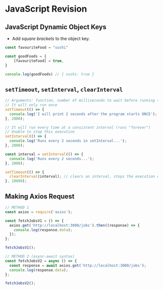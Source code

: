# JavaScript Revision

## JavaScript Dynamic Object Keys

- Add _square brackets_ to the object key.

```js
const favouriteFood = "sushi"

const goodFoods = {
    [favouriteFood] = true,
}

console.log(goodFoods) // { sushi: true }
```

## `setTimeout`, `setInterval`, `clearInterval`

```js
// Arguments: function, number of milliseconds to wait before running the function.
// It will only run once
setTimeout(() => {
  console.log('I will print 2 seconds after the program starts ONCE');
}, 2000);

// It will run every time at a consistent interval (runs "forever")
// Unable to stop this execution
setInterval(() => {
  console.log('Runs every 2 seconds in setInterval...');
}, 2000);

const interval = setInterval(() => {
  console.log('Runs every 2 seconds...');
}, 2000);

setTimeout(() => {
  clearInterval(interval); // clears an interval, stops the execution of the interval
}, 10000);
```

## Making Axios Request

```js
// METHOD 1
const axios = require('axios');

const fetchJobsV1 = () => {
  axios.get('http://localhost:3000/jobs').then((response) => {
    console.log(response.data);
  });
};

fetchJobsV1();

// METHOD 2 (async-await syntax)
const fetchJobsV2 = async () => {
  const response = await axios.get('http://localhost:3000/jobs');
  console.log(response.data);
};

fetchJobsV2();
```
